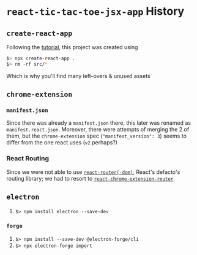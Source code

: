 # `react-tic-tac-toe-jsx-app` History

## `create-react-app`

Following the [tutorial](https://reactjs.org/tutorial/tutorial.html#setup-option-2-local-development-environment), this project was created using

```bash
$> npx create-react-app .
$> rm -rf src/*
```

Which is why you'll find many left-overs & unused assets


## `chrome-extension`

### `manifest.json`

Since there was already a `manifest.json` there, this later was renamed as `manifest.react.json`. Moreover, there were attempts of merging the 2 of them, but the `chrome-extension` spec (`"manifest_version": 3`) seems to differ from the one react uses (`v2` perhaps?)

### React Routing

Since we were not able to use [`react-router(-dom)`](https://github.com/remix-run/react-router), React's defacto's routing library; we had to resort to [`react-chrome-extension-router`](https://github.com/kelsonpw/react-chrome-extension-router).


## `electron`

1. `$> npm install electron --save-dev`

### `forge`

1. `$> npm install --save-dev @electron-forge/cli`
1. `$> npx electron-forge import`
